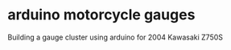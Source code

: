arduino motorcycle gauges
=========================

Building a gauge cluster using arduino for 2004 Kawasaki Z750S

